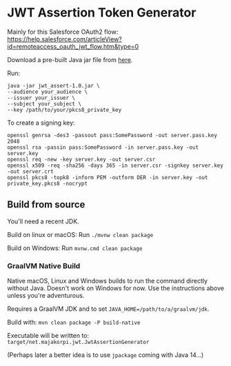 # JWT Assertion Token Generator

Mainly for this Salesforce OAuth2 flow: https://help.salesforce.com/articleView?id=remoteaccess_oauth_jwt_flow.htm&type=0

Download a pre-built Java jar file from [here](https://github.com/mmajis/JWTAssertionGenerator/releases/download/v1.0/jwt_assert-1.0.jar). 

Run: 
```
java -jar jwt_assert-1.0.jar \
--audience your_audience \
--issuer your_issuer \
--subject your_subject \
--key /path/to/your/pkcs8_private_key
```

To create a signing key:

```
openssl genrsa -des3 -passout pass:SomePassword -out server.pass.key 2048
openssl rsa -passin pass:SomePassword -in server.pass.key -out server.key
openssl req -new -key server.key -out server.csr
openssl x509 -req -sha256 -days 365 -in server.csr -signkey server.key -out server.crt
openssl pkcs8 -topk8 -inform PEM -outform DER -in server.key -out private_key.pkcs8 -nocrypt
```

## Build from source

You'll need a recent JDK.

Build on linux or macOS: Run `./mvnw clean package`

Build on Windows: Run `mvnw.cmd clean package`

### GraalVM Native Build

Native macOS, Linux and Windows builds to run the command directly without Java. Doesn't work on Windows for now.
Use the instructions above unless you're adventurous.

Requires a GraalVM JDK and to set `JAVA_HOME=/path/to/a/graalvm/jdk`.

Build with: `mvn clean package -P build-native`

Executable will be written to: `target/net.majakorpi.jwt.JwtAssertionGenerator`

(Perhaps later a better idea is to use `jpackage` coming with Java 14...)